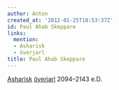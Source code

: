 ```yaml
---
author: Anton
created_at: '2012-01-25T18:53:37Z'
id: Paul Ahab Skeppare
links:
  mention:
  - Asharisk
  - överjarl
title: Paul Ahab Skeppare
---
```


[Asharisk][] [överjarl] 2094–2143 e.D.

  [Asharisk]: Asharisk
  [överjarl]: överjarl
